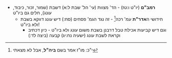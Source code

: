 * **רמב"ם** (יו"ט ו:טז) \- הד' מצוות (עי' הל' שבת ל:א) דשבת (שמור, זכור, כיבוד, עונג), חלים גם ביו"ט
	* חידושי ה**אדר"ת** עמ' רכה[^1] \- זה נגד הגמ' פסחים (סח:) דיש עונג דווקא בשבת ולא ביו"ט\!
		* וגם דיש קביעות אכילת טבל דרבנן בשבת משום עונג ולא ביו"ט \- כיון דכתיב וקראת לשבת עונג (ישעיה נח:יג) קבעה (ביצה לד:)

[^1]: י"כ: מו"ז אמר בשם **ביה"ל**, אבל לא מצאתי
